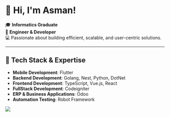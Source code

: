 
# 👋 Hi, I'm Asman!

🎓 **Informatics Graduate**  
🔧 **Engineer & Developer**  
💻 Passionate about building efficient, scalable, and user-centric solutions.

---

## 🚀 Tech Stack & Expertise
- **Mobile Development**: Flutter  
- **Backend Development**: Golang, Nest, Python, DotNet
- **Frontend Development**: TypeScript, Vue.js, React
- **FullStack Development**: Codeigniter  
- **ERP & Business Applications**: Odoo  
- **Automation Testing**: Robot Framework

<picture>
  <source
    srcset="https://github-readme-stats.vercel.app/api?username=MuhAsmann&show_icons=true&theme=dark"
    media="(prefers-color-scheme: dark)"
  />
  <source
    srcset="https://github-readme-stats.vercel.app/api?username=MuhAsmann&show_icons=true"
    media="(prefers-color-scheme: light), (prefers-color-scheme: no-preference)"
  />
  <img src="https://github-readme-stats.vercel.app/api?username=MuhAsmann&show_icons=true" />
</picture>
